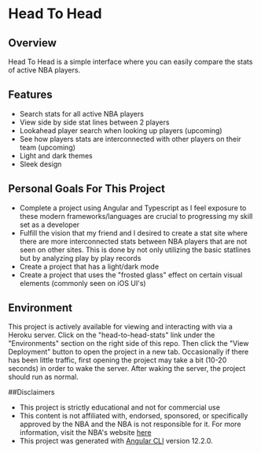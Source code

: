 # Head To Head
## Overview
  Head To Head is a simple interface where you can easily compare the stats of active NBA players. 
  
## Features
  - Search stats for all active NBA players
  - View side by side stat lines between 2 players 
  - Lookahead player search when looking up players (upcoming)
  - See how players stats are interconnected with other players on their team (upcoming)
  - Light and dark themes
  - Sleek design

## Personal Goals For This Project
  - Complete a project using Angular and Typescript as I feel exposure to these modern 
    frameworks/languages are crucial to progressing my skill set as a developer
  - Fulfill the vision that my friend and I desired to create a stat site where there are more 
    interconnected stats between
    NBA players that are not seen on other sites. This is done by not only utilizing the basic 
    statlines but by analyzing play by play records
  - Create a project that has a light/dark mode
  - Create a project that uses the "frosted glass" effect on certain visual elements 
    (commonly seen on iOS UI's)

## Environment
This project is actively available for viewing and interacting with via a Heroku server. Click 
on the "head-to-head-stats" link under the "Environments" section on the right side of this repo. 
Then click the "View Deployment" button to open the project in a new tab. Occasionally if there 
has been little traffic, first opening the project may take a bit (10-20 seconds) in order to 
wake the server. After waking the server, the project should run as normal.

##Disclaimers
- This project is strictly educational and not for commercial use
- This content is not affiliated with, endorsed, sponsored, or specifically approved by the NBA and the 
  NBA is not responsible for it. For more information, visit the NBA's website [here](https://www.nba.com/termsofuse)
- This project was generated with [Angular CLI](https://github.com/angular/angular-cli) version 12.2.0.
